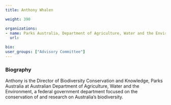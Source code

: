 ```yaml
---
title: Anthony Whalen

weight: 390

organizations:
- name: Parks Australia, Department of Agriculture, Water and the Environment
  url:

bio:
user_groups: ["Advisory Committee"]
---
```


### Biography

Anthony is the Director of Biodiversity Conservation and Knowledge, Parks Australia at Australian Department of Agriculture, Water and the Environment, a federal government department focused on the conservation of and research on Australia’s biodiversity.
